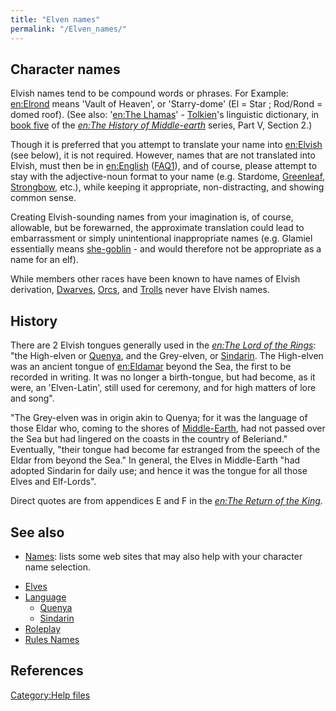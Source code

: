 ```yaml
---
title: "Elven names"
permalink: "/Elven_names/"
---
```


## Character names

Elvish names tend to be compound words or phrases. For Example:
[en:Elrond](wikipedia:en:Elrond "wikilink") means 'Vault of Heaven', or
'Starry-dome' (El = Star ; Rod/Rond = domed roof). (See also: '[en:The
Lhamas](wikipedia:en:The_Lhamas "wikilink")' -
[Tolkien](Tolkien "wikilink")'s linguistic dictionary, in [book
five](wikipedia:en:The_Lost_Road_and_Other_Writings "wikilink") of the
*[en:The History of
Middle-earth](wikipedia:en:The_History_of_Middle-earth "wikilink")*
series, Part V, Section 2.)

Though it is preferred that you attempt to translate your name into
[en:Elvish](wikipedia:en:Elvish "wikilink") (see below), it is not
required. However, names that are not translated into Elvish, must then
be in [en:English](wikipedia:en:English "wikilink")
([FAQ1](FAQ1 "wikilink")), and of course, please attempt to stay with
the adjective-noun format to your name (e.g. Stardome,
[Greenleaf](wikipedia:en:Legolas_Greenleaf "wikilink"),
[Strongbow](wikipedia:en:Beleg_Strongbow "wikilink"), etc.), while
keeping it appropriate, non-distracting, and showing common sense.

Creating Elvish-sounding names from your imagination is, of course,
allowable, but be forewarned, the approximate translation could lead to
embarrassment or simply unintentional inappropriate names (e.g. Glamiel
essentially means [she-goblin](Orc "wikilink") - and would therefore not
be appropriate as a name for an elf).

While members other races have been known to have names of Elvish
derivation, [Dwarves](Dwarves "wikilink"), [Orcs](Orc "wikilink"), and
[Trolls](Troll "wikilink") never have Elvish names.

## History

There are 2 Elvish tongues generally used in the *[en:The Lord of the
Rings](wikipedia:en:The_Lord_of_the_Rings "wikilink")*: "the High-elven
or [Quenya](Quenya "wikilink"), and the Grey-elven, or
[Sindarin](Sindarin "wikilink"). The High-elven was an ancient tongue of
[en:Eldamar](wikipedia:en:Eldamar "wikilink") beyond the Sea, the first
to be recorded in writing. It was no longer a birth-tongue, but had
become, as it were, an 'Elven-Latin', still used for ceremony, and for
high matters of lore and song".

"The Grey-elven was in origin akin to Quenya; for it was the language of
those Eldar who, coming to the shores of
[Middle-Earth](Middle-Earth "wikilink"), had not passed over the Sea but
had lingered on the coasts in the country of Beleriand." Eventually,
"their tongue had become far estranged from the speech of the Eldar from
beyond the Sea." In general, the Elves in Middle-Earth "had adopted
Sindarin for daily use; and hence it was the tongue for all those Elves
and Elf-Lords".

Direct quotes are from appendices E and F in the *[en:The Return of the
King](wikipedia:en:The_Return_of_the_King "wikilink")*.

## See also

- [Names](Names "wikilink"): lists some web sites that may also help
  with your character name selection.

<!-- -->

- [Elves](Elves "wikilink")
- [Language](Language "wikilink")
  - [Quenya](Quenya "wikilink")
  - [Sindarin](Sindarin "wikilink")
- [Roleplay](Roleplay "wikilink")
- [Rules Names](Rules_Names "wikilink")

## References

</references>

[Category:Help files](Category:Help_files "wikilink")